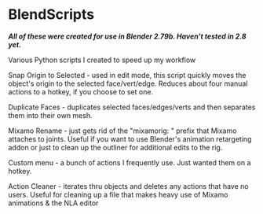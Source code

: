 # BlendScripts

***All of these were created for use in Blender 2.79b. Haven't tested in 2.8 yet.***

Various Python scripts I created to speed up my workflow

Snap Origin to Selected - used in edit mode, this script quickly moves the object's origin to the selected face/vert/edge. Reduces about four manual actions to a hotkey, if you choose to set one.

Duplicate Faces - duplicates selected faces/edges/verts and then separates them into their own mesh. 

Mixamo Rename - just gets rid of the "mixamorig: " prefix that Mixamo attaches to joints. Useful if you want to use Blender's animation retargeting addon or just to clean up the outliner for additional edits to the rig.

Custom menu - a bunch of actions I frequently use. Just wanted them on a hotkey.

Action Cleaner - iterates thru objects and deletes any actions that have no users. Useful for cleaning up a file that makes heavy use of Mixamo animations & the NLA editor
